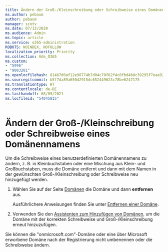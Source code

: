 ```yaml
---
title: Ändern der Groß-/Kleinschreibung oder Schreibweise eines Domänennamens
ms.author: pebaum
author: pebaum
manager: scotv
ms.date: 07/13/2020
ms.audience: Admin
ms.topic: article
ms.service: o365-administration
ROBOTS: NOINDEX, NOFOLLOW
localization_priority: Priority
ms.collection: Adm_O365
ms.custom:
- "5996"
- "9003201"
ms.openlocfilehash: 81467d0af12e98774b7d04c70f82f4c8fbd4b8c39295f7eaa925cbfe14042f9e
ms.sourcegitcommit: b5f7da89a650d2915dc652449623c78be6247175
ms.translationtype: HT
ms.contentlocale: de-DE
ms.lasthandoff: 08/05/2021
ms.locfileid: "54045815"
---
```

# <a name="change-a-domain-name-letter-case-or-spelling"></a>Ändern der Groß-/Kleinschreibung oder Schreibweise eines Domänennamens

Um die Schreibweise eines benutzerdefinierten Domänennamens zu ändern, z. B. in Kleinbuchstaben oder eine Mischung aus Klein- und Großbuchstaben, muss die Domäne entfernt und dann mit dem Namen in der gewünschten Groß-/Kleinschreibung oder Schreibweise neu hinzugefügt werden.

1. Wählen Sie auf der Seite [Domänen](https://admin.microsoft.com/Adminportal#/Domains) die Domäne und dann **entfernen** aus.</br>

    Ausführlichere Anweisungen finden Sie unter [Entfernen einer Domäne](https://docs.microsoft.com/microsoft-365/admin/get-help-with-domains/remove-a-domain?view=o365-worldwide).

2. Verwenden Sie den [Assistenten zum Hinzufügen von Domänen](https://admin.microsoft.com/Adminportal#/Domains/Wizard), um die Domäne mit der korrekten Schreibweise und Groß-/Kleinschreibung erneut hinzuzufügen.

Sie können die "onmicrosoft.com"-Domäne oder eine über Microsoft erworbene Domäne nach der Registrierung nicht umbenennen oder die Schreibweise ändern.